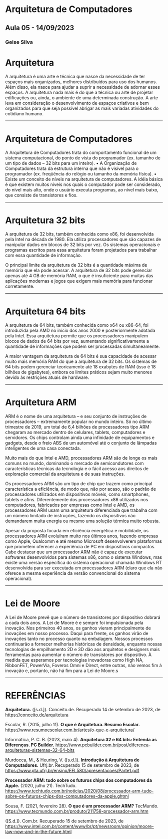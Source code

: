 # Arquitetura de Computadores
## Aula 05 - 14/09/2023
###   Geise Silva

# Arquitetura


A arquitetura é uma arte e técnica que nasce da necessidade de ter espaços mais organizados, melhores distribuídos para uso dos humanos. Além disso, ela nasce para ajudar a suprir a necessidade de adornar esses espaços.
A arquitetura nada mais é do que a técnica ou arte de projetar edificações ou, ainda, o ambiente de uma determinada construção. A arte leva em consideração o desenvolvimento de espaços criativos e bem organizados para que seja possível abrigar as mais variadas atividades do cotidiano humano.

--------------------------
# Arquitetura de Computadores


A Arquitetura de Computadores trata do comportamento funcional
de um sistema computacional, do ponto de vista do programador
(ex. tamanho de um tipo de dados – 32 bits para um inteiro).
• A Organização de Computadores trata da estrutura interna que não é 
visível para o programador (ex. freqüência do relógio ou tamanho da
memória física).
• Existe um conceito de níveis na arquitetura de computadores. A idéia
básica é que existem muitos níveis nos quais o computador pode ser 
considerado, do nível mais alto, onde o usuário executa programas, 
ao nível mais baixo, que consiste de transistores e fios.

----------------------
# Arquitetura 32 bits

A arquitetura de 32 bits, também conhecida como x86, foi desenvolvida pela Intel na década de 1980. Ela utiliza processadores que são capazes de manipular dados em blocos de 32 bits por vez. Os sistemas operacionais e programas escritos para essa arquitetura foram projetados para trabalhar com essa quantidade de informação.


O principal limite da arquitetura de 32 bits é a quantidade máxima de memória que ela pode acessar. A arquitetura de 32 bits pode gerenciar apenas até 4 GB de memória RAM, o que é insuficiente para muitas das aplicações modernas e jogos que exigem mais memória para funcionar corretamente.

----------------
# Arquitetura 64 bits

A arquitetura de 64 bits, também conhecida como x64 ou x86-64, foi introduzida pela AMD no início dos anos 2000 e posteriormente adotada pela Intel. Essa arquitetura permite que os processadores manipulem blocos de dados de 64 bits por vez, aumentando significativamente a quantidade de informações que podem ser processadas simultaneamente.


A maior vantagem da arquitetura de 64 bits é sua capacidade de acessar muito mais memória RAM do que a arquitetura de 32 bits. Os sistemas de 64 bits podem gerenciar teoricamente até 18 exabytes de RAM (isso é 18 bilhões de gigabytes), embora os limites práticos sejam muito menores devido às restrições atuais de hardware.

---------------
# Arquitetura ARM

ARM é o nome de uma arquitetura – e seu conjunto de instruções de processadores – extremamente popular no mundo inteiro. Só no último trimestre de 2019, um total de 6,4 bilhões de processadores tipo ARM chegaram ao mercado dentro de celulares, tablets, computadores e servidores. Os chips controlam ainda uma infinidade de equipamentos e gadgets, desde o freio ABS de um automóvel até o conjunto de lâmpadas inteligentes de uma casa conectada.

Muito mais do que Intel e AMD, processadores ARM são de longe os mais comuns no mundo, dominando o mercado de semicondutores com características técnicas da tecnologia e o fácil acesso aos direitos de exploração comercial da arquitetura e de suas instruções.

Os processadores ARM são um tipo de chip que trazem como principal característica a eficiência, de modo que, não por acaso, são o padrão de processadores utilizados em dispositivos móveis, como smartphones, tablets e afins. Diferentemente dos processadores x86 utilizados nos computadores, fabricados por empresas como Intel e AMD, os processadores ARM usam uma arquitetura diferenciada que trabalha com um número limitado de instruções, fazendo os dispositivos não demandarem muita energia ou mesmo uma solução térmica muito robusta.

Apesar da proposta focada em eficiência energética e mobilidade, os processadores ARM evoluíram muito nos últimos anos, fazendo empresas como Apple, Qualcomm e até mesmo Microsoft desenvolverem plataformas que prometem oferecer a experiência de PC em dispositivos compactos. Cabe destacar que um processador ARM não é capaz de executar softwares desenvolvidos para sistemas x86, como o sistema Windows, mas existe uma versão específica do sistema operacional chamada Windows RT desenvolvida para ser executada em processadores ARM (claro que ela não oferece a mesma experiência da versão convencional do sistema operacional).

-----------------
# Lei de Moore

A Lei de Moore prevê que o número de transistores por dispositivo dobrará a cada dois anos. A Lei de Moore é e sempre foi impulsionada pela inovação. Nos primeiros 40 anos, os ganhos vieram principalmente de inovações em nosso processo. Daqui para frente, os ganhos virão de inovações tanto no processo quanto na embalagem. Nossos processos continuarão a fornecer melhorias históricas de densidade, enquanto nossas tecnologias de empilhamento 2D e 3D dão aos arquitetos e designers mais ferramentas para aumentar o número de transistores por dispositivo. À medida que esperamos por tecnologias inovadoras como High NA, RibbonFET, PowerVia, Foveros Omni e Direct, entre outras, não vemos fim à inovação e, portanto, não há fim para a Lei de Moore.s

-----------
# REFERÊNCIAS

**Arquitetura.** ([s.d.]). Conceito.de. Recuperado 14 de setembro de 2023, de https://conceito.de/arquitetura

Escolar, R. (2015, julho 11). **O que é Arquitetura. Resumo Escolar.** https://www.resumoescolar.com.br/artes/o-que-e-arquitetura/

Informática, P. C. B. (2023, maio 4). **Arquitetura 32 e 64 bits: Entenda as Diferenças. PC Builder.** https://www.pcbuilder.com.br/post/diferenca-arquiteturas-sistemas-32-64-bits

Murdocca, M., & Heuring, V. ([s.d.]). **Introdução à Arquitetura de Computadores.** Ufrj.br. Recuperado 15 de setembro de 2023, de https://www.gta.ufrj.br/ensino/EEL580/apresentacoes/Parte1.pdf

**Processador ARM: tudo sobre os futuros chips dos computadores da Apple.** (2020, julho 21). TechTudo. https://www.techtudo.com.br/noticias/2020/08/processador-arm-tudo-sobre-os-futuros-chips-dos-computadores-da-apple.ghtml

Sousa, F. (2021, fevereiro 28). **O que é um processador ARM?** TecMundo. https://www.tecmundo.com.br/produto/211758-processador-arm.htm

([S.d.]). Com.br. Recuperado 15 de setembro de 2023, de https://www.intel.com.br/content/www/br/pt/newsroom/opinion/moore-law-now-and-in-the-future.html





